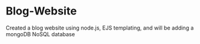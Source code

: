 # Blog-Website
Created a blog website using node.js, EJS templating, and will be adding a mongoDB NoSQL database
